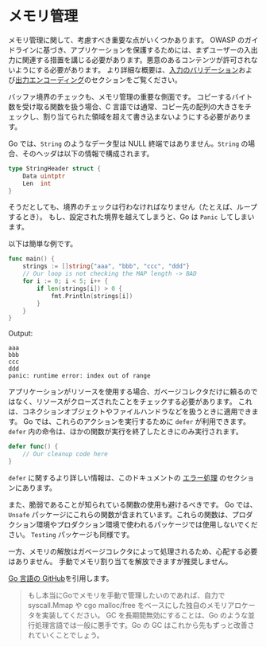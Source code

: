 メモリ管理
=================

メモリ管理に関して、考慮すべき重要な点がいくつかあります。
OWASP のガイドラインに基づき、アプリケーションを保護するためには、まずユーザーの入出力に関連する措置を講じる必要があります。悪意のあるコンテンツが許可されないようにする必要があります。
より詳細な概要は、[入力のバリデーション][1]および[出力エンコーディング][2]のセクションをご覧ください。

バッファ境界のチェックも、メモリ管理の重要な側面です。
コピーするバイト数を受け取る関数を扱う場合、C 言語では通常、コピー先の配列の大きさをチェックし、割り当てられた領域を超えて書き込まないようにする必要があります。

Go では、`String` のようなデータ型は NULL 終端ではありません。`String` の場合、そのヘッダは以下の情報で構成されます。


```go
type StringHeader struct {
    Data uintptr
    Len  int
}
```

そうだとしても、境界のチェックは行わなければなりません（たとえば、ループするとき）。
もし、設定された境界を越えてしまうと、Go は `Panic` してしまいます。

以下は簡単な例です。

```go
func main() {
    strings := []string{"aaa", "bbb", "ccc", "ddd"}
    // Our loop is not checking the MAP length -> BAD
    for i := 0; i < 5; i++ {
        if len(strings[i]) > 0 {
            fmt.Println(strings[i])
        }
    }
}
```

Output:

```
aaa
bbb
ccc
ddd
panic: runtime error: index out of range
```

アプリケーションがリソースを使用する場合、ガベージコレクタだけに頼るのではなく、リソースがクローズされたことをチェックする必要があります。
これは、コネクションオブジェクトやファイルハンドラなどを扱うときに適用できます。
Go では、これらのアクションを実行するために `defer` が利用できます。`defer` 内の命令は、ほかの関数が実行を終了したときにのみ実行されます。

```go
defer func() {
    // Our cleanup code here
}
```

`defer` に関するより詳しい情報は、このドキュメントの [エラー処理][3] のセクションにあります。

また、脆弱であることが知られている関数の使用も避けるべきです。
Go では、`Unsafe` パッケージにこれらの関数が含まれています。これらの関数は、プロダクション環境やプロダクション環境で使われるパッケージでは使用しないでください。
`Testing` パッケージも同様です。

一方、メモリの解放はガベージコレクタによって処理されるため、心配する必要はありません。
手動でメモリ割り当てを解放できますが推奨しません。

[Go 言語の GitHub](https://github.com/golang/go/issues/13761)を引用します。

> もし本当にGoでメモリを手動で管理したいのであれば、自力で
> syscall.Mmap や cgo malloc/free をベースにした独自のメモリアロケータを実装してください。
> GC を長期間無効にすることは、Go のような並行処理言語では一般に悪手です。Go の GC はこれから先もずっと改善されていくことでしょう。

[1]: ../input-validation/README.md
[2]: ../output-encoding/README.md
[3]: ../error-handling-logging/README.md
